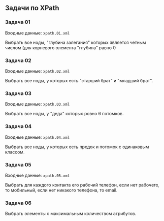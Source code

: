 ## Задачи по XPath

### Задача 01

Входные данные: `xpath.01.xml`

Выбрать все ноды, "глубина залегания" которых является четным числом
(для корневого элемента "глубина" равно 0

### Задача 02

Входные данные: `xpath.02.xml`

Выбрать все ноды, у которых есть "старший брат" и "младший брат".

### Задача 03

Входные данные: `xpath.03.xml`

Выбрать все ноды, у "деда" которых ровно 6 потомков.

### Задача 04

Входные данные: `xpath.04.xml`

Выбрать все ноды, у которых есть предок и потомок с одинаковым классом.

### Задача 05

Входные данные: `xpath.05.xml`

Выбрать для каждого контакта его рабочий телефон, если нет рабочего, то мобильный,
если нет никакого телефона, то email.

### Задача 06

Выбрать элементы с максимальным количеством атрибутов.
 
